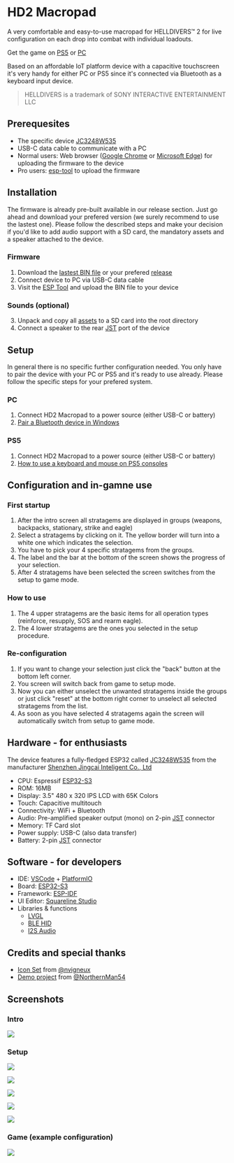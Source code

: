 # HD2 Macropad

A very comfortable and easy-to-use macropad for HELLDIVERS&trade; 2 for live configuration on each drop into combat with individual loadouts.

Get the game on [PS5](https://www.playstation.com/games/helldivers-2/) or [PC](https://store.steampowered.com/app/553850/HELLDIVERS_2/)

Based on an affordable IoT platform device with a capacitive touchscreen it's very handy for either PC or PS5 since it's connected via Bluetooth as a keyboard input device.

> HELLDIVERS is a trademark of SONY INTERACTIVE ENTERTAINMENT LLC

## Prerequesites
- The specific device [JC3248W535](https://s.click.aliexpress.com/e/_DneMCLR)
- USB-C data cable to communicate with a PC
- Normal users: Web browser ([Google Chrome](https://www.google.com/intl/en_us/chrome/) or [Microsoft Edge](https://www.microsoft.com/en-us/edge/)) for uploading the firmware to the device
- Pro users: [esp-tool](https://github.com/espressif/esptool) to upload the firmware

## Installation

The firmware is already pre-built available in our release section. Just go ahead and download your prefered version (we surely recommend to use the lastest one).
Please follow the described steps and make your decision if you'd like to add audio support with a SD card, the mandatory assets and a speaker attached to the device.

### Firmware
1. Download the [lastest BIN file](https://github.com/unic8s/hd2_macropad/releases/latest/download/hd2_macropad.bin) or your prefered [release](https://github.com/unic8s/hd2_macropad/releases)
2. Connect device to PC via USB-C data cable
3. Visit the [ESP Tool](https://espressif.github.io/esptool-js/) and upload the BIN file to your device
### Sounds (optional)
3. Unpack and copy all [assets](https://github.com/unic8s/hd2_macropad/releases/latest/download/assets.zip) to a SD card into the root directory
4. Connect a speaker to the rear [JST](https://en.wikipedia.org/wiki/JST_connector) port of the device

## Setup

In general there is no specific further configuration needed. You only have to pair the device with your PC or PS5 and it's ready to use already.
Please follow the specific steps for your prefered system.

### PC

1. Connect HD2 Macropad to a power source (either USB-C or battery)
2. [Pair a Bluetooth device in Windows](https://support.microsoft.com/en-us/windows/pair-a-bluetooth-device-in-windows-2be7b51f-6ae9-b757-a3b9-95ee40c3e242)

### PS5

1. Connect HD2 Macropad to a power source (either USB-C or battery)
2. [How to use a keyboard and mouse on PS5 consoles](https://www.playstation.com/en-us/support/hardware/keyboard-mouse-ps5/)

## Configuration and in-gamne use

### First startup
1. After the intro screen all stratagems are displayed in groups (weapons, backpacks, stationary, strike and eagle)
2. Select a stratagems by clicking on it. The yellow border will turn into a white one which indicates the selection.
3. You have to pick your 4 specific stratagems from the groups.
4. The label and the bar at the bottom of the screen shows the progress of your selection.
5. After 4 stratagems have been selected the screen switches from the setup to game mode.

### How to use
1. The 4 upper stratagems are the basic items for all operation types (reinforce, resupply, SOS and rearm eagle).
2. The 4 lower stratagems are the ones you selected in the setup procedure.

### Re-configuration
1. If you want to change your selection just click the "back" button at the bottom left corner.
2. You screen will switch back from game to setup mode.
3. Now you can either unselect the unwanted stratagems inside the groups or just click "reset" at the bottom right corner to unselect all selected stratagems from the list.
4. As soon as you have selected 4 stratagems again the screen will automatically switch from setup to game mode.

## Hardware - for enthusiasts

The device features a fully-fledged ESP32 called [JC3248W535](https://s.click.aliexpress.com/e/_DneMCLR) from the manufacturer [Shenzhen Jingcai Inteligent Co., Ltd](https://www.displaysmodule.com/)

- CPU: Espressif [ESP32-S3](https://www.espressif.com/en/products/socs/esp32-s3)
- ROM: 16MB
- Display: 3.5" 480 x 320 IPS LCD with 65K Colors
- Touch: Capacitive multitouch
- Connectivity: WiFi + Bluetooth
- Audio: Pre-amplified speaker output (mono) on 2-pin [JST](https://en.wikipedia.org/wiki/JST_connector) connector
- Memory: TF Card slot
- Power supply: USB-C (also data transfer)
- Battery: 2-pin [JST](https://en.wikipedia.org/wiki/JST_connector) connector

## Software - for developers

- IDE: [VSCode](https://code.visualstudio.com/) + [PlatformIO](https://platformio.org/)
- Board: [ESP32-S3](https://www.espressif.com/en/products/socs/esp32-s3)
- Framework: [ESP-IDF](https://docs.espressif.com/projects/esp-idf/en/stable/esp32/get-started/index.html)
- UI Editor: [Squareline Studio](https://squareline.io/)
- Libraries & functions
  -  [LVGL](https://lvgl.io/)
  - [BLE HID](https://docs.espressif.com/projects/esp-idf/en/stable/esp32/api-reference/bluetooth/esp_hidd.html)
  - [I2S Audio](https://docs.espressif.com/projects/esp-idf/en/stable/esp32/api-reference/peripherals/i2s.html)

## Credits and special thanks

- [Icon Set](https://github.com/nvigneux/Helldivers-2-Stratagems-icons-svg) from [@nvigneux](https://github.com/nvigneux)
- [Demo project](https://github.com/NorthernMan54/JC3248W535EN) from [@NorthernMan54](https://github.com/NorthernMan54)

## Screenshots

### Intro

![](squareline/assets/intro.png)

### Setup

![](screens/setup_weapons.png)

![](screens/setup_backpacks.png)

![](screens/setup_stationary.png)

![](screens/setup_strike.png)

![](screens/setup_eagle.png)

### Game (example configuration)

![](screens/game.png)
